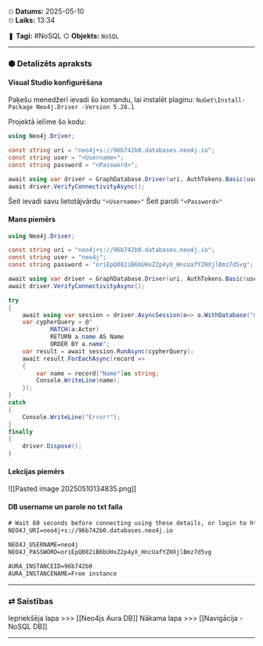 ⏲ **Datums:** 2025-05-10   
⏲ **Laiks:** 13:34 

❚ **Tagi:**  #NoSQL 
⌬ **Objekts:**  `NoSQL`

---
### ⬢ Detalizēts apraksts
#### Visual Studio konfigurēšana

Paķešu menedžerī ievadi šo komandu, lai instalēt plaginu:
`NuGet\Install-Package Neo4j.Driver -Version 5.28.1`

Projektā ielīme šo kodu:

```cs
using Neo4j.Driver;

const string uri = "neo4j+s://96b742b0.databases.neo4j.io";
const string user = "<Username>";
const string password = "<Password>";

await using var driver = GraphDatabase.Driver(uri, AuthTokens.Basic(user, password));
await driver.VerifyConnectivityAsync();
```

Šeit ievadi savu lietotājvārdu `"<Username>"`
Šeit paroli `"<Password>"`
#### Mans piemērs

```cs
using Neo4j.Driver;

const string uri = "neo4j+s://96b742b0.databases.neo4j.io";
const string user = "neo4j";
const string password = "oriEpQ082iB6bUHxZ2p4yX_HncUafYZHXjlBmz7d5vg";

await using var driver = GraphDatabase.Driver(uri, AuthTokens.Basic(user, password));
await driver.VerifyConnectivityAsync();

try
{
    await using var session = driver.AsyncSession(o=> o.WithDatabase("neo4j"));
    var cypherQuery = @"
            MATCH(a:Actor)
            RETURN a.name AS Name
            ORDER BY a.name";
    var result = await session.RunAsync(cypherQuery);
    await result.ForEachAsync(record =>
    {
        var name = record["Name"]as string;
        Console.WriteLine(name);
    });
}
catch
{
    Console.WriteLine("Error!");
}
finally
{
    driver.Dispose();
}
```
#### Lekcijas piemērs

![[Pasted image 20250510134835.png]]
#### DB username un parole no txt faila

```txt
# Wait 60 seconds before connecting using these details, or login to https://console.neo4j.io to validate the Aura Instance is available
NEO4J_URI=neo4j+s://96b742b0.databases.neo4j.io

NEO4J_USERNAME=neo4j
NEO4J_PASSWORD=oriEpQ082iB6bUHxZ2p4yX_HncUafYZHXjlBmz7d5vg

AURA_INSTANCEID=96b742b0
AURA_INSTANCENAME=Free instance
```

---
### ⇄ Saistības

Iepriekšēja lapa >>> [[Neo4js Aura DB]]
Nākama lapa >>> [[Navigācija - NoSQL DB]]

---